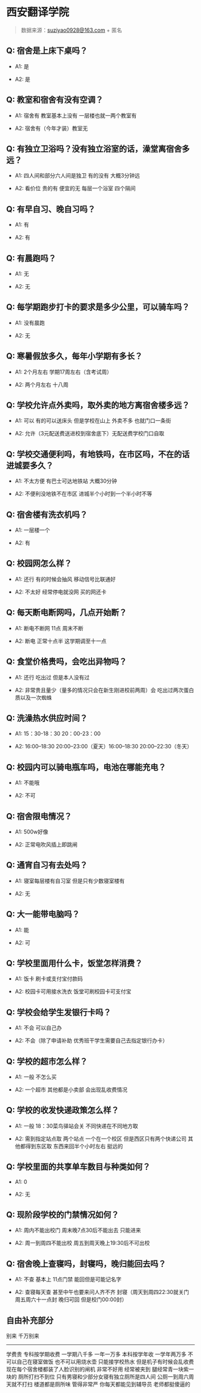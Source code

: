 # 西安翻译学院

> 数据来源：suziyao0928@163.com + 匿名

## Q: 宿舍是上床下桌吗？

- A1: 是

- A2: 是

## Q: 教室和宿舍有没有空调？

- A1: 宿舍有 教室基本上没有 一层楼也就一两个教室有

- A2: 宿舍有（今年才装）教室无

## Q: 有独立卫浴吗？没有独立浴室的话，澡堂离宿舍多远？

- A1: 四人间和部分六人间是独卫 有的没有 大概3分钟远

- A2: 看价位 贵的有 便宜的无 每层一个浴室 四个隔间

## Q: 有早自习、晚自习吗？

- A1: 有

- A2: 有

## Q: 有晨跑吗？

- A1: 无

- A2: 无

## Q: 每学期跑步打卡的要求是多少公里，可以骑车吗？

- A1: 没有晨跑

- A2: 无

## Q: 寒暑假放多久，每年小学期有多长？

- A1: 2个月左右 学期17周左右（含考试周）

- A2: 两个月左右 十八周

## Q: 学校允许点外卖吗，取外卖的地方离宿舍楼多远？

- A1: 可以 有的可以送床头 但是学校在山上 外卖不多 也就门口一条街

- A2: 允许（3元配送费送进校到宿舍底下）无配送费学校门口自取

## Q: 学校交通便利吗，有地铁吗，在市区吗，不在的话进城要多久？

- A1: 不太方便 有巴士可达地铁站 大概30分钟

- A2: 不便利没地铁不在市区 进城半个小时到一个半小时不等

## Q: 宿舍楼有洗衣机吗？

- A1: 一层楼一个

- A2: 有

## Q: 校园网怎么样？

- A1: 还行 有的时候会抽风 移动信号比联通好

- A2: 不太好 经常停电就没网 买的网还卡

## Q: 每天断电断网吗，几点开始断？

- A1: 断电不断网 11点 周末不断

- A2: 断电 正常十点半 这学期调至十一点

## Q: 食堂价格贵吗，会吃出异物吗？

- A1: 还行 吃出过 但是本人没有过

- A2: 非常贵且量少（量多的情况只会在新生刚进校前两周）会 吃出过两次蛋白质以及一次蜘蛛

## Q: 洗澡热水供应时间？

- A1: 15：30-18：30 20：00-23：00

- A2: 16:00–18:30 20:00–23:00（夏天）16:00–18:30 20:00–22:30（冬天）

## Q: 校园内可以骑电瓶车吗，电池在哪能充电？

- A1: 不能哦

- A2: 不可

## Q: 宿舍限电情况？

- A1: 500w好像

- A2: 正常电吹风插上即跳闸

## Q: 通宵自习有去处吗？

- A1: 寝室每层楼有自习室 但是只有少数寝室楼有

- A2: 无

## Q: 大一能带电脑吗？

- A1: 能

- A2: 可

## Q: 学校里面用什么卡，饭堂怎样消费？

- A1: 饭卡 刷卡或支付宝付款码

- A2: 校园卡可用接水洗衣 饭堂可刷校园卡可支付宝

## Q: 学校会给学生发银行卡吗？

- A1: 不会 可以自己办

- A2: 不会（除了申请补助 优秀班干学生需要自己去指定银行办卡）

## Q: 学校的超市怎么样？

- A1: 一般 不怎么买

- A2: 一个超市 其他都是小卖部 会出现乱收费情况

## Q: 学校的收发快递政策怎么样？

- A1: 一般 18：30菜鸟驿站会关 不同快递在不同地方取

- A2: 需到指定站点取 两个站点 一个在一个校区 但是西区只有两个快递公司 其他都得到东区取 东西来回半个小时左右 挺远的

## Q: 学校里面的共享单车数目与种类如何？

- A1: 0

- A2: 无

## Q: 现阶段学校的门禁情况如何？

- A1: 周内不能出校门 周末晚7点30后不能出去 只能进来

- A2: 周一到周四不能出校 周五到周天晚上19:30后不可出校

## Q: 宿舍晚上查寝吗，封寝吗，晚归能回去吗？

- A1: 不查 基本上 11点门禁 能回但是可能记名字

- A2: 查寝每天查 甚至中午也要来问人齐不齐 封寝（周天到周四22:30就关门 周五周六十一点封 晚归可回 但是校门00:00封）

## 自由补充部分

别来 千万别来

***

学费贵 专科按学期收费 一学期八千多 一年一万多 本科按学年收 一学年两万多 不可以自己在寝室做饭 也不可以用烧水壶 只能接学校热水 但是机子有时候会乱收费 现在每个宿舍楼都装了人脸识别的闸机 非常不好用 经常被夹到 腿经常青一块紫一块的 厕所打扫不到位 只有男寝和少部分女寝有独立厕所是四人间 公厕一到周六周天就不打扫 楼道都是厕所味 管得非常严 你每天都能见到辅导员 老师都挺傻逼的